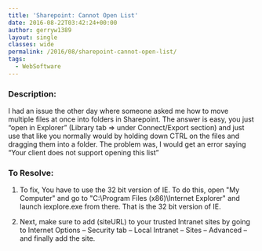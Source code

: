 ```yaml
---
title: 'Sharepoint: Cannot Open List'
date: 2016-08-22T03:42:24+00:00
author: gerryw1389
layout: single
classes: wide
permalink: /2016/08/sharepoint-cannot-open-list/
tags:
  - WebSoftware
---
```

<!--more-->

### Description:

I had an issue the other day where someone asked me how to move multiple files at once into folders in Sharepoint. The answer is easy, you just &#8220;open in Explorer&#8221; (Library tab => under Connect/Export section) and just use that like you normally would by holding down CTRL on the files and dragging them into a folder. The problem was, I would get an error saying &#8220;Your client does not support opening this list&#8221;

### To Resolve:

1. To fix, You have to use the 32 bit version of IE. To do this, open "My Computer" and go to "C:\Program Files (x86)\Internet Explorer" and launch iexplore.exe from there. That is the 32 bit version of IE.

2. Next, make sure to add (siteURL) to your trusted Intranet sites by going to Internet Options – Security tab – Local Intranet – Sites – Advanced – and finally add the site.